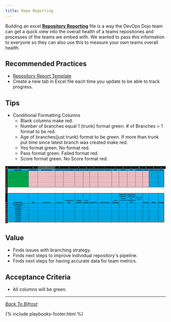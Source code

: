 ```yaml
---
title: Repo Reporting
---
```


Building an excel [**Repository
Reporting**](../../assets/Repo-Report-Excel.xlsx) file is a way the DevOps Dojo
team can get a quick view into the overall health of a teams repositories and
processes of the teams we embed with. We wanted to pass this information to everyone
so they can also use this to measure your own teams overall health.

## Recommended Practices

- [Repository Report Template](../../assets/Repo-Report-Excel.xlsx)
- Create a new tab in Excel file each time you update to be able to track progress.

## Tips

- Conditional Formatting Columns
  - Blank columns make red.
  - Number of branches equal 1 (trunk) format green. # of Branches > 1 format
    to be red.
  - Age of branches(just trunk) format to be green. If more than trunk put time
    since latest branch was created make red.
  - Yes format green. No format red.
  - Pass format green. Failed format red.
  - Score format green. No Score format red.

<img src="../../images/repo-report.png" class="img-responsive" width="1000" />

## Value

- Finds issues with branching strategy.
- Finds next steps to improve individual repository's pipeline.
- Finds next steps for having accurate data for team metrics.

## Acceptance Criteria

- All columns will be green.

---

_[Back To Bifrost](../../index.html)_

{% include playbooks-footer.html %}
